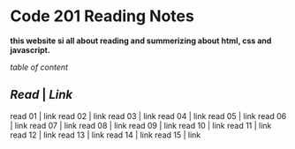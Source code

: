 # Code 201 Reading Notes

**this website si all about reading and summerizing about html, css and javascript.**


_table of content_

**_Read_** | **_Link_**
-------------------------
read 01 | link
read 02 | link
read 03 | link 
read 04 | link 
read 05 | link
read 06 | link
read 07 | link
read 08 | link 
read 09 | link 
read 10 | link
read 11 | link 
read 12 | link
read 13 | link 
read 14 | link
read 15 | link